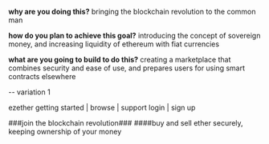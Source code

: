 **why are you doing this?**
bringing the blockchain revolution to the common man

**how do you plan to achieve this goal?**
introducing the concept of sovereign money,
and increasing liquidity of ethereum with fiat currencies

**what are you going to build to do this?**
creating a marketplace that combines security and ease of use,
and prepares users for using smart contracts elsewhere

--  variation 1

ezether  getting started   |  browse  |  support                    login |  sign up

###join the blockchain revolution###
####buy and sell ether securely, keeping ownership of your money
